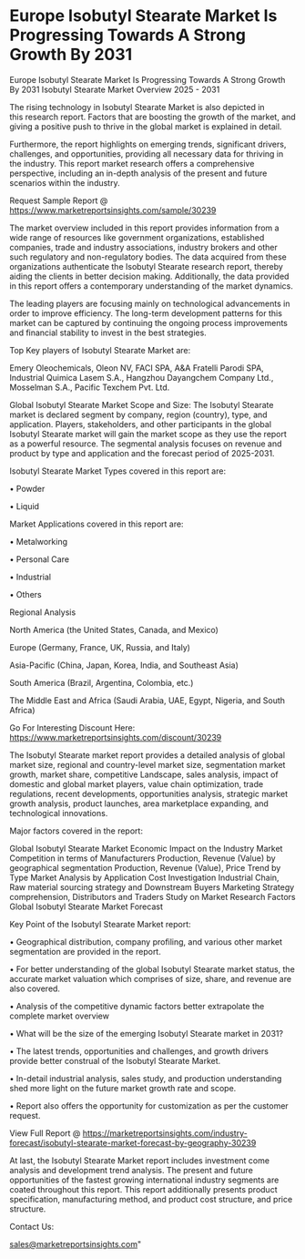 # Europe Isobutyl Stearate Market Is Progressing Towards A Strong Growth By 2031
Europe Isobutyl Stearate Market Is Progressing Towards A Strong Growth By 2031
Isobutyl Stearate Market Overview 2025 - 2031

The rising technology in Isobutyl Stearate Market is also depicted in this research report. Factors that are boosting the growth of the market, and giving a positive push to thrive in the global market is explained in detail.

Furthermore, the report highlights on emerging trends, significant drivers, challenges, and opportunities, providing all necessary data for thriving in the industry. This report market research offers a comprehensive perspective, including an in-depth analysis of the present and future scenarios within the industry.

Request Sample Report @ https://www.marketreportsinsights.com/sample/30239

The market overview included in this report provides information from a wide range of resources like government organizations, established companies, trade and industry associations, industry brokers and other such regulatory and non-regulatory bodies. The data acquired from these organizations authenticate the Isobutyl Stearate research report, thereby aiding the clients in better decision making. Additionally, the data provided in this report offers a contemporary understanding of the market dynamics.

The leading players are focusing mainly on technological advancements in order to improve efficiency. The long-term development patterns for this market can be captured by continuing the ongoing process improvements and financial stability to invest in the best strategies.

Top Key players of Isobutyl Stearate Market are:

Emery Oleochemicals, Oleon NV, FACI SPA, A&A Fratelli Parodi SPA, Industrial Quimica Lasem S.A., Hangzhou Dayangchem Company Ltd., Mosselman S.A., Pacific Texchem Pvt. Ltd.

Global Isobutyl Stearate Market Scope and Size:
The Isobutyl Stearate market is declared segment by company, region (country), type, and application. Players, stakeholders, and other participants in the global Isobutyl Stearate market will gain the market scope as they use the report as a powerful resource. The segmental analysis focuses on revenue and product by type and application and the forecast period of 2025-2031.

Isobutyl Stearate Market Types covered in this report are:

• Powder

• Liquid

Market Applications covered in this report are:

• Metalworking

• Personal Care

• Industrial

• Others

Regional Analysis

North America (the United States, Canada, and Mexico)

Europe (Germany, France, UK, Russia, and Italy)

Asia-Pacific (China, Japan, Korea, India, and Southeast Asia)

South America (Brazil, Argentina, Colombia, etc.)

The Middle East and Africa (Saudi Arabia, UAE, Egypt, Nigeria, and South Africa)

Go For Interesting Discount Here: https://www.marketreportsinsights.com/discount/30239

The Isobutyl Stearate market report provides a detailed analysis of global market size, regional and country-level market size, segmentation market growth, market share, competitive Landscape, sales analysis, impact of domestic and global market players, value chain optimization, trade regulations, recent developments, opportunities analysis, strategic market growth analysis, product launches, area marketplace expanding, and technological innovations.

Major factors covered in the report:

Global Isobutyl Stearate Market
Economic Impact on the Industry
Market Competition in terms of Manufacturers
Production, Revenue (Value) by geographical segmentation
Production, Revenue (Value), Price Trend by Type
Market Analysis by Application
Cost Investigation
Industrial Chain, Raw material sourcing strategy and Downstream Buyers
Marketing Strategy comprehension, Distributors and Traders
Study on Market Research Factors
Global Isobutyl Stearate Market Forecast

Key Point of the Isobutyl Stearate Market report:

• Geographical distribution, company profiling, and various other market segmentation are provided in the report.

• For better understanding of the global Isobutyl Stearate market status, the accurate market valuation which comprises of size, share, and revenue are also covered.

• Analysis of the competitive dynamic factors better extrapolate the complete market overview

• What will be the size of the emerging Isobutyl Stearate market in 2031?

• The latest trends, opportunities and challenges, and growth drivers provide better construal of the Isobutyl Stearate Market.

• In-detail industrial analysis, sales study, and production understanding shed more light on the future market growth rate and scope.

• Report also offers the opportunity for customization as per the customer request.

View Full Report @ https://marketreportsinsights.com/industry-forecast/isobutyl-stearate-market-forecast-by-geography-30239

At last, the Isobutyl Stearate Market report includes investment come analysis and development trend analysis. The present and future opportunities of the fastest growing international industry segments are coated throughout this report. This report additionally presents product specification, manufacturing method, and product cost structure, and price structure.

Contact Us:

sales@marketreportsinsights.com"
